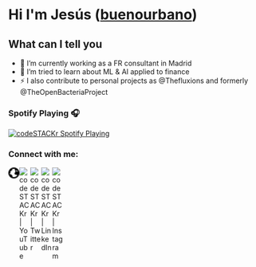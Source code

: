 # Hi I'm Jesús ([buenourbano][website])


## What can I tell you

- 🔭 I’m currently working as a FR consultant in Madrid
- 🌱 I’m tried to learn about ML & AI applied to finance
- ⚡ I also contribute to personal projects as @Thefluxions and formerly @TheOpenBacteriaProject

### Spotify Playing 🎧
[<img src="https://now-playing-codestackr.vercel.app/api/spotify-playing" alt="codeSTACKr Spotify Playing" width="350" />](https://open.spotify.com/user/aytoeru)

### Connect with me:

[<img align="left" alt="codeSTACKr.com" width="22px" src="https://raw.githubusercontent.com/iconic/open-iconic/master/svg/globe.svg" />][website]
[<img align="left" alt="codeSTACKr | YouTube" width="22px" src="https://cdn.jsdelivr.net/npm/simple-icons@v3/icons/inbox.svg" />][mail]
[<img align="left" alt="codeSTACKr | Twitter" width="22px" src="https://cdn.jsdelivr.net/npm/simple-icons@v3/icons/twitter.svg" />][twitter]
[<img align="left" alt="codeSTACKr | LinkedIn" width="22px" src="https://cdn.jsdelivr.net/npm/simple-icons@v3/icons/linkedin.svg" />][linkedin]
[<img align="left" alt="codeSTACKr | Instagram" width="22px" src="https://cdn.jsdelivr.net/npm/simple-icons@v3/icons/instagram.svg" />][instagram]

[website]: https://buenourbano.github.com
[twitter]: https://twitter.com/buenourbano
[instagram]: https://instagram.com/buenourbano_
[linkedin]: https://linkedin.com/in/buenourbano
[mail]: mailto:jesusbuenourbano@gmail.com